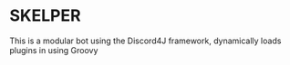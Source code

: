 # SKELPER

This is a modular bot using the Discord4J framework, dynamically loads plugins in using Groovy
